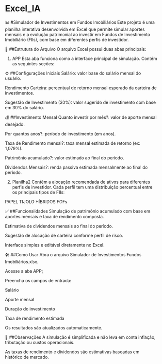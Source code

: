 # Excel_IA

📊 #Simulador de Investimentos em Fundos Imobiliários
Este projeto é uma planilha interativa desenvolvida em Excel que permite simular aportes mensais e a evolução patrimonial ao investir em Fundos de Investimento Imobiliário (FIIs), com base em diferentes perfis de investidor.

📁 ##Estrutura do Arquivo
O arquivo Excel possui duas abas principais:

1. APP
Esta aba funciona como a interface principal de simulação. Contém as seguintes seções:

⚙️ ##Configurações Iniciais
Salário: valor base do salário mensal do usuário.

Rendimento Carteira: percentual de retorno mensal esperado da carteira de investimentos.

Sugestão de Investimento (30%): valor sugerido de investimento com base em 30% do salário.

💰 ##Investimento Mensal
Quanto investir por mês?: valor de aporte mensal desejado.

Por quantos anos?: período de investimento (em anos).

Taxa de Rendimento mensal?: taxa mensal estimada de retorno (ex: 1,079%).

Patrimônio acumulado?: valor estimado ao final do período.

Dividendos Mensais?: renda passiva estimada mensalmente ao final do período.

2. Planilha2
Contém a alocação recomendada de ativos para diferentes perfis de investidor. Cada perfil tem uma distribuição percentual entre os principais tipos de FIIs:

PAPEL
TIJOLO
HÍBRIDOS
FOFs

✅ ##Funcionalidades
Simulação de patrimônio acumulado com base em aportes mensais e taxa de rendimento composta.

Estimativa de dividendos mensais ao final do período.

Sugestão de alocação de carteira conforme perfil de risco.

Interface simples e editável diretamente no Excel.

🛠️ ##Como Usar
Abra o arquivo Simulador de Investimentos Fundos Imobiliários.xlsx.

Acesse a aba APP;

Preencha os campos de entrada:

Salário

Aporte mensal

Duração do investimento

Taxa de rendimento estimada

Os resultados são atualizados automaticamente.

📌 ##Observações
A simulação é simplificada e não leva em conta inflação, tributação ou custos operacionais.

As taxas de rendimento e dividendos são estimativas baseadas em histórico de mercado.

